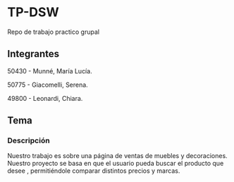 # TP-DSW
Repo de trabajo practico grupal

## Integrantes
  50430 - Munné, María Lucía.

  50775 - Giacomelli, Serena.
  
  49800 - Leonardi, Chiara.

## Tema


### Descripción
Nuestro trabajo es sobre una página de ventas de muebles y decoraciones. Nuestro proyecto se basa en que el usuario pueda buscar el producto que desee , permitiéndole comparar distintos precios y marcas. 
